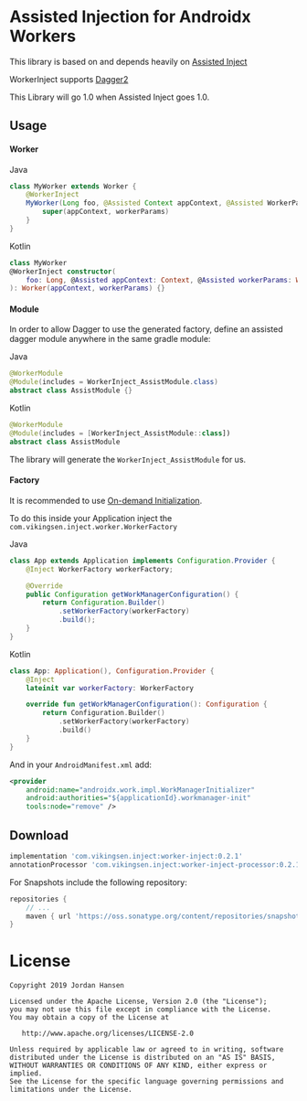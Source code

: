 Assisted Injection for Androidx Workers
=======================================

This library is based on and depends heavily on [Assisted Inject](https://github.com/square/AssistedInject)

WorkerInject supports [Dagger2](https://google.github.io/dagger/) 

This Library will go 1.0 when Assisted Inject goes 1.0.

Usage
-----

#### Worker

Java
```java
class MyWorker extends Worker {
    @WorkerInject
    MyWorker(Long foo, @Assisted Context appContext, @Assisted WorkerParameter workerParams) {
        super(appContext, workerParams)
    }
}
```
Kotlin
```kotlin
class MyWorker
@WorkerInject constructor(
    foo: Long, @Assisted appContext: Context, @Assisted workerParams: WorkerParameter
): Worker(appContext, workerParams) {}
```

#### Module

In order to allow Dagger to use the generated factory, define an assisted dagger module anywhere in 
the same gradle module:

Java
```java
@WorkerModule
@Module(includes = WorkerInject_AssistModule.class)
abstract class AssistModule {}
``` 
Kotlin
```kotlin
@WorkerModule
@Module(includes = [WorkerInject_AssistModule::class])
abstract class AssistModule
``` 

The library will generate the `WorkerInject_AssistModule` for us.

#### Factory

It is recommended to use [On-demand Initialization](https://developer.android.com/topic/libraries/architecture/workmanager/advanced/custom-configuration#on-demand).

To do this inside your Application inject the `com.vikingsen.inject.worker.WorkerFactory`

Java
```java
class App extends Application implements Configuration.Provider {
    @Inject WorkerFactory workerFactory;

    @Override
    public Configuration getWorkManagerConfiguration() {
        return Configuration.Builder()
            .setWorkerFactory(workerFactory)
            .build();
    }
}
```
Kotlin
```kotlin
class App: Application(), Configuration.Provider {
    @Inject 
    lateinit var workerFactory: WorkerFactory

    override fun getWorkManagerConfiguration(): Configuration {
        return Configuration.Builder()
            .setWorkerFactory(workerFactory)
            .build()
    }
}
```

And in your `AndroidManifest.xml` add:
```xml
<provider
    android:name="androidx.work.impl.WorkManagerInitializer"
    android:authorities="${applicationId}.workmanager-init"
    tools:node="remove" />
```

Download
--------
```groovy
implementation 'com.vikingsen.inject:worker-inject:0.2.1'
annotationProcessor 'com.vikingsen.inject:worker-inject-processor:0.2.1' // or `kapt` for Kotlin
```

For Snapshots include the following repository:
```groovy
repositories {
    // ...
    maven { url 'https://oss.sonatype.org/content/repositories/snapshots' }
}
```

License
=======

    Copyright 2019 Jordan Hansen

    Licensed under the Apache License, Version 2.0 (the "License");
    you may not use this file except in compliance with the License.
    You may obtain a copy of the License at

       http://www.apache.org/licenses/LICENSE-2.0

    Unless required by applicable law or agreed to in writing, software
    distributed under the License is distributed on an "AS IS" BASIS,
    WITHOUT WARRANTIES OR CONDITIONS OF ANY KIND, either express or implied.
    See the License for the specific language governing permissions and
    limitations under the License.
